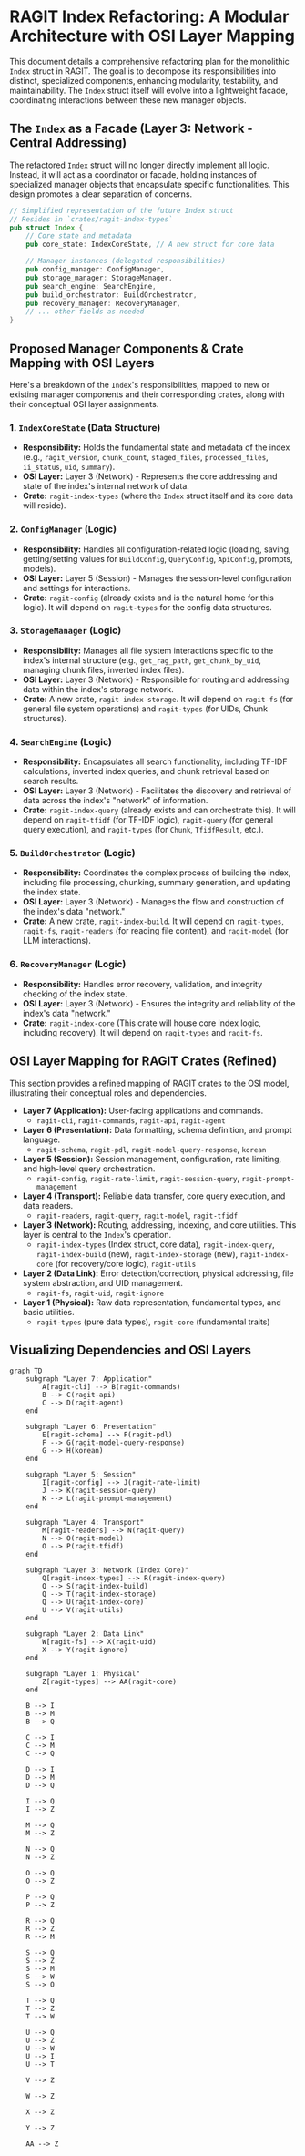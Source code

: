 # RAGIT Index Refactoring: A Modular Architecture with OSI Layer Mapping

This document details a comprehensive refactoring plan for the monolithic `Index` struct in RAGIT. The goal is to decompose its responsibilities into distinct, specialized components, enhancing modularity, testability, and maintainability. The `Index` struct itself will evolve into a lightweight facade, coordinating interactions between these new manager objects.

## The `Index` as a Facade (Layer 3: Network - Central Addressing)

The refactored `Index` struct will no longer directly implement all logic. Instead, it will act as a coordinator or facade, holding instances of specialized manager objects that encapsulate specific functionalities. This design promotes a clear separation of concerns.

```rust
// Simplified representation of the future Index struct
// Resides in `crates/ragit-index-types`
pub struct Index {
    // Core state and metadata
    pub core_state: IndexCoreState, // A new struct for core data

    // Manager instances (delegated responsibilities)
    pub config_manager: ConfigManager,
    pub storage_manager: StorageManager,
    pub search_engine: SearchEngine,
    pub build_orchestrator: BuildOrchestrator,
    pub recovery_manager: RecoveryManager,
    // ... other fields as needed
}
```

## Proposed Manager Components & Crate Mapping with OSI Layers

Here's a breakdown of the `Index`'s responsibilities, mapped to new or existing manager components and their corresponding crates, along with their conceptual OSI layer assignments.

### 1. `IndexCoreState` (Data Structure)
*   **Responsibility:** Holds the fundamental state and metadata of the index (e.g., `ragit_version`, `chunk_count`, `staged_files`, `processed_files`, `ii_status`, `uid`, `summary`).
*   **OSI Layer:** Layer 3 (Network) - Represents the core addressing and state of the index's internal network of data.
*   **Crate:** `ragit-index-types` (where the `Index` struct itself and its core data will reside).

### 2. `ConfigManager` (Logic)
*   **Responsibility:** Handles all configuration-related logic (loading, saving, getting/setting values for `BuildConfig`, `QueryConfig`, `ApiConfig`, prompts, models).
*   **OSI Layer:** Layer 5 (Session) - Manages the session-level configuration and settings for interactions.
*   **Crate:** `ragit-config` (already exists and is the natural home for this logic). It will depend on `ragit-types` for the config data structures.

### 3. `StorageManager` (Logic)
*   **Responsibility:** Manages all file system interactions specific to the index's internal structure (e.g., `get_rag_path`, `get_chunk_by_uid`, managing chunk files, inverted index files).
*   **OSI Layer:** Layer 3 (Network) - Responsible for routing and addressing data within the index's storage network.
*   **Crate:** A new crate, `ragit-index-storage`. It will depend on `ragit-fs` (for general file system operations) and `ragit-types` (for UIDs, Chunk structures).

### 4. `SearchEngine` (Logic)
*   **Responsibility:** Encapsulates all search functionality, including TF-IDF calculations, inverted index queries, and chunk retrieval based on search results.
*   **OSI Layer:** Layer 3 (Network) - Facilitates the discovery and retrieval of data across the index's "network" of information.
*   **Crate:** `ragit-index-query` (already exists and can orchestrate this). It will depend on `ragit-tfidf` (for TF-IDF logic), `ragit-query` (for general query execution), and `ragit-types` (for `Chunk`, `TfidfResult`, etc.).

### 5. `BuildOrchestrator` (Logic)
*   **Responsibility:** Coordinates the complex process of building the index, including file processing, chunking, summary generation, and updating the index state.
*   **OSI Layer:** Layer 3 (Network) - Manages the flow and construction of the index's data "network."
*   **Crate:** A new crate, `ragit-index-build`. It will depend on `ragit-types`, `ragit-fs`, `ragit-readers` (for reading file content), and `ragit-model` (for LLM interactions).

### 6. `RecoveryManager` (Logic)
*   **Responsibility:** Handles error recovery, validation, and integrity checking of the index state.
*   **OSI Layer:** Layer 3 (Network) - Ensures the integrity and reliability of the index's data "network."
*   **Crate:** `ragit-index-core` (This crate will house core index logic, including recovery). It will depend on `ragit-types` and `ragit-fs`.

## OSI Layer Mapping for RAGIT Crates (Refined)

This section provides a refined mapping of RAGIT crates to the OSI model, illustrating their conceptual roles and dependencies.

*   **Layer 7 (Application):** User-facing applications and commands.
    *   `ragit-cli`, `ragit-commands`, `ragit-api`, `ragit-agent`
*   **Layer 6 (Presentation):** Data formatting, schema definition, and prompt language.
    *   `ragit-schema`, `ragit-pdl`, `ragit-model-query-response`, `korean`
*   **Layer 5 (Session):** Session management, configuration, rate limiting, and high-level query orchestration.
    *   `ragit-config`, `ragit-rate-limit`, `ragit-session-query`, `ragit-prompt-management`
*   **Layer 4 (Transport):** Reliable data transfer, core query execution, and data readers.
    *   `ragit-readers`, `ragit-query`, `ragit-model`, `ragit-tfidf`
*   **Layer 3 (Network):** Routing, addressing, indexing, and core utilities. This layer is central to the `Index`'s operation.
    *   `ragit-index-types` (Index struct, core data), `ragit-index-query`, `ragit-index-build` (new), `ragit-index-storage` (new), `ragit-index-core` (for recovery/core logic), `ragit-utils`
*   **Layer 2 (Data Link):** Error detection/correction, physical addressing, file system abstraction, and UID management.
    *   `ragit-fs`, `ragit-uid`, `ragit-ignore`
*   **Layer 1 (Physical):** Raw data representation, fundamental types, and basic utilities.
    *   `ragit-types` (pure data types), `ragit-core` (fundamental traits)

## Visualizing Dependencies and OSI Layers

```mermaid
graph TD
    subgraph "Layer 7: Application"
        A[ragit-cli] --> B(ragit-commands)
        B --> C(ragit-api)
        C --> D(ragit-agent)
    end

    subgraph "Layer 6: Presentation"
        E[ragit-schema] --> F(ragit-pdl)
        F --> G(ragit-model-query-response)
        G --> H(korean)
    end

    subgraph "Layer 5: Session"
        I[ragit-config] --> J(ragit-rate-limit)
        J --> K(ragit-session-query)
        K --> L(ragit-prompt-management)
    end

    subgraph "Layer 4: Transport"
        M[ragit-readers] --> N(ragit-query)
        N --> O(ragit-model)
        O --> P(ragit-tfidf)
    end

    subgraph "Layer 3: Network (Index Core)"
        Q[ragit-index-types] --> R(ragit-index-query)
        Q --> S(ragit-index-build)
        Q --> T(ragit-index-storage)
        Q --> U(ragit-index-core)
        U --> V(ragit-utils)
    end

    subgraph "Layer 2: Data Link"
        W[ragit-fs] --> X(ragit-uid)
        X --> Y(ragit-ignore)
    end

    subgraph "Layer 1: Physical"
        Z[ragit-types] --> AA(ragit-core)
    end

    B --> I
    B --> M
    B --> Q

    C --> I
    C --> M
    C --> Q

    D --> I
    D --> M
    D --> Q

    I --> Q
    I --> Z

    M --> Q
    M --> Z

    N --> Q
    N --> Z

    O --> Q
    O --> Z

    P --> Q
    P --> Z

    R --> Q
    R --> Z
    R --> M

    S --> Q
    S --> Z
    S --> M
    S --> W
    S --> O

    T --> Q
    T --> Z
    T --> W

    U --> Q
    U --> Z
    U --> W
    U --> I
    U --> T

    V --> Z

    W --> Z

    X --> Z

    Y --> Z

    AA --> Z
```
